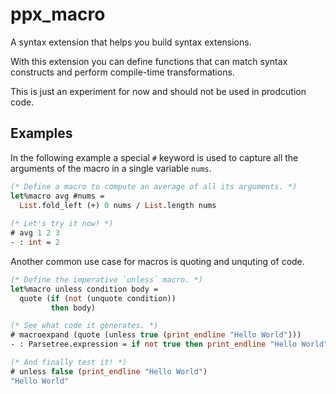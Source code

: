 # ppx_macro

A syntax extension that helps you build syntax extensions.

With this extension you can define functions that can match syntax constructs and perform compile-time transformations.

This is just an experiment for now and should not be used in prodcution code.


## Examples

In the following example a special `#` keyword is used to capture all the arguments of the macro in a single variable `nums`.

```ocaml
(* Define a macro to compute an average of all its arguments. *)
let%macro avg #nums =
  List.fold_left (+) 0 nums / List.length nums
  
(* Let's try it now! *)
# avg 1 2 3
- : int = 2
```

Another common use case for macros is quoting and unquting of code.

```ocaml
(* Define the imperative `unless` macro. *)
let%macro unless condition body =
  quote (if (not (unquote condition))
         then body)

(* See what code it generates. *)
# macroexpand (quote (unless true (print_endline "Hello World")))
- : Parsetree.expression = if not true then print_endline "Hello World"

(* And finally test it! *)
# unless false (print_endline "Hello World")
"Hello World"
```
